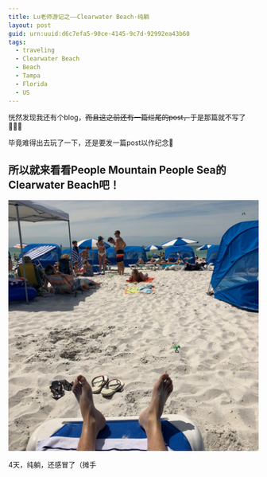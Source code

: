 ```yaml
---
title: Lu老师游记之——Clearwater Beach·纯躺
layout: post
guid: urn:uuid:d6c7efa5-90ce-4145-9c7d-92992ea43b60
tags:
  - traveling
  - Clearwater Beach
  - Beach
  - Tampa
  - Florida
  - US
---
```


恍然发现我还有个blog，~~而且这之前还有一篇烂尾的post，~~于是那篇就不写了🤷🏻‍♂️

毕竟难得出去玩了一下，还是要发一篇post以作纪念🙂

所以就来看看People Mountain People Sea的Clearwater Beach吧！
---

![beach](/media/files/2019/04/03/IMG_2478.jpg)

4天，纯躺，还感冒了（摊手